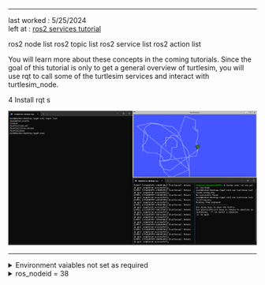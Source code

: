 
<hr>
last worked : 5/25/2024<br>
left at : <a href="https://docs.ros.org/en/jazzy/Tutorials/Beginner-CLI-Tools/Understanding-ROS2-Services/Understanding-ROS2-Services.html"> ros2 services tutorial </a>

ros2 node list
ros2 topic list
ros2 service list
ros2 action list

You will learn more about these concepts in the coming tutorials. Since the goal of this tutorial is only to get a general overview of turtlesim, you will use rqt to call some of the turtlesim services and interact with turtlesim_node.

4 Install rqt
s</a>

![alt text](image.png)
<hr>
<details> 
<summary>Environment vaiables not set as required</summary>
mine : <br><code>
ROS_DISTRO=jazzy
</code><br>
Required : <br>
<code>
ROS_VERSION=2<br>
ROS_PYTHON_VERSION=3<br>
ROS_DISTRO=jazzy
</code>
</details>

<details>
<summary> ros_nodeid = 38 </summary>
Nothing here
</details> 